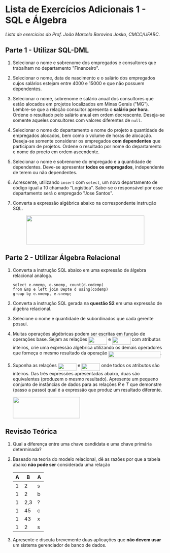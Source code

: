 # Lista de Exercícios Adicionais 1 - SQL e Álgebra
*Lista de exercícios do Prof. João Marcelo Borovina Josko, CMCC/UFABC*.

## Parte 1 - Utilizar SQL-DML

1. Selecionar o nome e sobrenome dos empregados e consultores
   que trabalham no departamento "Financeiro".

2. Selecionar o nome, data de nascimento e o salário dos
   empregados cujos salários estejam entre 4000 e 15000
   e que não possuem dependentes.

3. Selecionar o nome, sobrenome e salário anual dos consultores
   que estão alocados em projetos localizados em Minas Gerais
   ("MG"). Lembre-se que a relação consultor apresenta o
   **salário por hora**. Ordene o resultado pelo salário
   anual em ordem decrescente. Deseja-se somente aqueles
   consultores com valores diferentes de `null`.

4. Selecionar o nome do departamento e nome do projeto a quantidade
   de empregados alocados, bem como o volume de horas de alocação.
   Deseja-se somente considerar os empregados **com dependentes**
   que participam de projetos. Ordene o resultado por
   nome do departamento e nome do proeto em ordem ascendente.

5. Selecionar o nome e sobrenome do empregado e a quantidade
   de dependentes. Deve-se apresentar **todos os empregados**,
   independente de terem ou não dependentes.

6. Acrescente, utilizando `insert` com `select`, um novo
   departamento de código igual a 10 chamado "Logística".
   Sabe-se o responsável por esse departamento será o
   empregado "Jose Santos".

7. Converta a expressão algébrica abaixo na correspondente
   instrução SQL.

<p align="center"><img src="https://rawgit.com/alessandrojean/BD-2018.3/master/lists/list-01/svgs/1157da940d9dc4492941d955f24f528a.svg?invert_in_darkmode" align=middle width=371.9958pt height=91.004595pt/></p>

## Parte 2 - Utilizar Álgebra Relacional

1. Converta a instrução SQL abaixo em uma expressão de álgebra
   relacional análoga.

   ```postgresql
   select e.nmemp, e.snemp, count(d.codemp)
   from Emp e left join Depte d using(codemp)
   group by e.nmemp, e.snemp;
   ```

2. Converta a instrução SQL gerada na **questão S2** em uma
   expressão de álgebra relacional.

3. Selecione o nome e quantidade de subordinados que cada
   gerente possui.

4. Muitas operações algébricas podem ser escritas em função de
operações base. Sejam as relações <img src="https://rawgit.com/alessandrojean/BD-2018.3/master/lists/list-01/svgs/066c9e252ff9c0e5310f7e1182a6ac99.svg?invert_in_darkmode" align=middle width=58.322055000000006pt height=24.65759999999998pt/> e <img src="https://rawgit.com/alessandrojean/BD-2018.3/master/lists/list-01/svgs/ff9ad578f2f011465587866a58650b28.svg?invert_in_darkmode" align=middle width=58.198800000000006pt height=24.65759999999998pt/>
com atributos inteiros, crie uma expressão algébrica
utilizando os demais operadores que forneça o mesmo
resultado da operação <img src="https://rawgit.com/alessandrojean/BD-2018.3/master/lists/list-01/svgs/c7c97e45ff9bc598a84c5998ac95e2c8.svg?invert_in_darkmode" align=middle width=163.453455pt height=22.46574pt/>.

5. Suponha as relações <img src="https://rawgit.com/alessandrojean/BD-2018.3/master/lists/list-01/svgs/066c9e252ff9c0e5310f7e1182a6ac99.svg?invert_in_darkmode" align=middle width=58.322055000000006pt height=24.65759999999998pt/> e <img src="https://rawgit.com/alessandrojean/BD-2018.3/master/lists/list-01/svgs/ff9ad578f2f011465587866a58650b28.svg?invert_in_darkmode" align=middle width=58.198800000000006pt height=24.65759999999998pt/> onde todos os
   atributos são inteiros. Das três expressões
   apresentadas abaixo, duas são equivalentes (produzem o
   mesmo resultado). Apresente um pequeno conjunto de
   instâncias de dados para as relações $R$ e $T$ que demonstre
   (passo a passo) qual é a expressão que produz um resultado
   diferente.

   <img src="https://rawgit.com/alessandrojean/BD-2018.3/master/lists/list-01/svgs/a5920c2876180f2caa65b3784d08eb68.svg?invert_in_darkmode" align=middle width=211.4871pt height=66.34699499999999pt/>

## Revisão Teórica

1. Qual a diferença entre uma chave candidata e uma chave
   primária determinada?

2. Baseado na teoria do modelo relacional, dê as razões
   por que a tabela abaixo **não pode ser** considerada 
   uma relação

   | A | B   | A |
   | - | --- | - |
   | 1 | 2   | s |
   | 1 | 2   | b |
   | 1 | 2,3 | ? |
   | 1 | 45  | c |
   | 1 | 43  | x |
   | 1 | 2   | s |

3. Apresente e discuta brevemente duas aplicações que 
   **não devem usar** um sistema gerenciador de banco
   de dados.